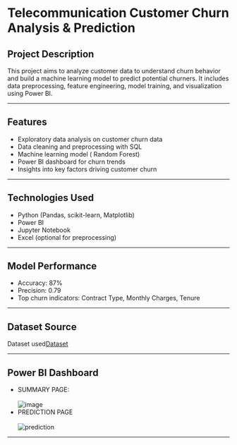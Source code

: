 # Telecommunication Customer Churn Analysis & Prediction
## Project Description
This project aims to analyze customer data to understand churn behavior and build a machine learning model to predict potential churners. It includes data preprocessing, feature engineering, model training, and visualization using Power BI.
________________________________________

## Features
- Exploratory data analysis on customer churn data  
- Data cleaning and preprocessing with SQL
-	Machine learning model ( Random Forest)
-	Power BI dashboard for churn trends
-	Insights into key factors driving customer churn
________________________________________
## Technologies Used
- Python (Pandas, scikit-learn, Matplotlib)
- Power BI
- Jupyter Notebook
- Excel (optional for preprocessing)
________________________________________
## Model Performance

- Accuracy: 87%
- Precision: 0.79
- Top churn indicators: Contract Type, Monthly Charges, Tenure
________________________________________
## Dataset Source
Dataset used<a href="https://github.com/Onkar41/Telecommunication-Customer-Churn-Analysis-Prediction/blob/main/Customer_Chrun_Analysis/Data/Customer_Data.csv" >Dataset</a>
________________________________________
## Power BI Dashboard
- SUMMARY PAGE:  <br><br>
![image](https://github.com/user-attachments/assets/5d1aae27-3378-4ac7-b13d-efaf810d7605)
- PREDICTION PAGE <br><br>
![prediction](https://github.com/user-attachments/assets/c025d863-1f21-4ed1-8672-27a69e5f8d88)


________________________________________
